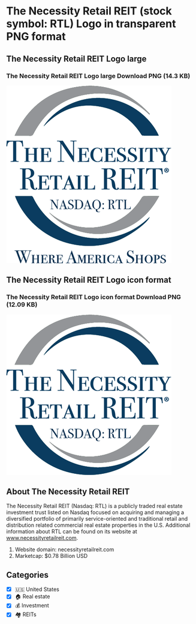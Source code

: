 # The Necessity Retail REIT (stock symbol: RTL) Logo in transparent PNG format

## The Necessity Retail REIT Logo large

### The Necessity Retail REIT Logo large Download PNG (14.3 KB)

![The Necessity Retail REIT Logo large Download PNG (14.3 KB)](/img/orig/RTL_BIG-5a371cc8.png)

## The Necessity Retail REIT Logo icon format

### The Necessity Retail REIT Logo icon format Download PNG (12.09 KB)

![The Necessity Retail REIT Logo icon format Download PNG (12.09 KB)](/img/orig/RTL-e8f65743.png)

## About The Necessity Retail REIT

The Necessity Retail REIT (Nasdaq: RTL) is a publicly traded real estate investment trust listed on Nasdaq focused on acquiring and managing a diversified portfolio of primarily service-oriented and traditional retail and distribution related commercial real estate properties in the U.S. Additional information about RTL can be found on its website at www.necessityretailreit.com.

1. Website domain: necessityretailreit.com
2. Marketcap: $0.78 Billion USD


## Categories
- [x] 🇺🇸 United States
- [x] 🏠 Real estate
- [x] 💰 Investment
- [x] 🏘️ REITs
